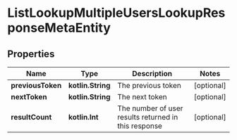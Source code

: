 
# ListLookupMultipleUsersLookupResponseMetaEntity

## Properties
Name | Type | Description | Notes
------------ | ------------- | ------------- | -------------
**previousToken** | **kotlin.String** | The previous token |  [optional]
**nextToken** | **kotlin.String** | The next token |  [optional]
**resultCount** | **kotlin.Int** | The number of user results returned in this response |  [optional]



